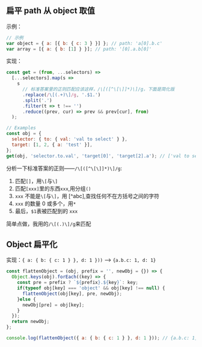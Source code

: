 
## 扁平 path 从 object 取值

示例：

```js
// 示例
var object = { a: [{ b: { c: 3 } }] }; // path: 'a[0].b.c'
var array = [{ a: { b: [1] } }]; // path: '[0].a.b[0]'
```

实现：

```js
const get = (from, ...selectors) =>
  [...selectors].map(s =>
    s
      // 标准答案里的正则匹配应该这样，/\[([^\[\]]*)\]/g，下面是简化版
      .replace(/\[(.+)\]/g, '.$1.')
      .split('.')
      .filter(t => t !== '')
      .reduce((prev, cur) => prev && prev[cur], from)
  );

// Examples
const obj = {
  selector: { to: { val: 'val to select' } },
  target: [1, 2, { a: 'test' }],
};
get(obj, 'selector.to.val', 'target[0]', 'target[2].a'); // ['val to select', 1, 'test']
```

分析一下标准答案的正则——`/\[([^\[\]]*)\]/g`:

1. 匹配`[]`，用`\[`与`\]`
2. 匹配`[xxx]`里的东西`xxx`,用分组`()`
3. `xxx` 不能是`\[`与`\]`，用 [^abc],查找任何不在方括号之间的字符
4. `xxx` 的数量 0 或多个，用`*`
5. 最后，`$1`表被匹配到的 `xxx`

简单点做，我用的`/\[(.)\]/g`来匹配

## Object 扁平化

实现：`{ a: { b: { c: 1 } }, d: 1 }))` -->  `{a.b.c: 1, d: 1}`

```js
const flattenObject = (obj, prefix = '', newObj = {}) => { 
  Object.keys(obj).forEach((key) => {
    const pre = prefix ? `${prefix}.${key}`: key;
    if(typeof obj[key] === 'object' && obj[key] !== null) {
      flattenObject(obj[key], pre, newObj);
    }else {
      newObj[pre] = obj[key];
    }
  });
  return newObj;
};

console.log(flattenObject({ a: { b: { c: 1 } }, d: 1 })); // {a.b.c: 1, d: 1}
```
